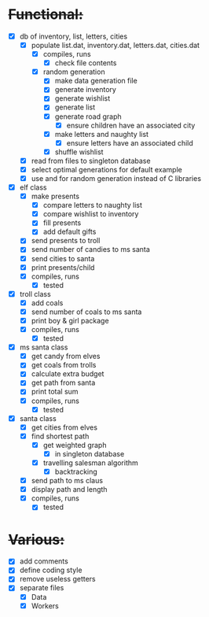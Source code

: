 # ~~Functional:~~
- [x] db of inventory, list, letters, cities
    - [x] populate list.dat, inventory.dat, letters.dat, cities.dat
        - [x] compiles, runs
            - [x] check file contents
        - [x] random generation
            - [x] make data generation file
            - [x] generate inventory
            - [x] generate wishlist
            - [x] generate list
            - [x] generate road graph
                - [x] ensure children have an associated city
            - [x] make letters and naughty list
                - [x] ensure letters have an associated child
            - [x] shuffle wishlist
    - [x] read from files to singleton database   
    - [x] select optimal generations for default example
    - [x] use <chrono> and <random> for random generation instead of C libraries
- [x] elf class
    - [x] make presents
        - [x] compare letters to naughty list
        - [x] compare wishlist to inventory
        - [x] fill presents
        - [x] add default gifts
    - [x] send presents to troll
    - [x] send number of candies to ms santa
    - [x] send cities to santa
    - [x] print presents/child
    - [x] compiles, runs
        - [x] tested
- [x] troll class
    - [x] add coals
    - [x] send number of coals to ms santa
    - [x] print boy & girl package
    - [x] compiles, runs
        - [x] tested
- [x] ms santa class
    - [x] get candy from elves
    - [x] get coals from trolls
    - [x] calculate extra budget
    - [x] get path from santa
    - [x] print total sum
    - [x] compiles, runs
        - [x] tested
- [x] santa class
    - [x] get cities from elves
    - [x] find shortest path
        - [x] get weighted graph
            - [x] in singleton database
        - [x] travelling salesman algorithm
            - [x] backtracking
    - [x] send path to ms claus
    - [x] display path and length
    - [x] compiles, runs
        - [x] tested

# ~~Various:~~
- [x] add comments
- [x] define coding style
- [x] remove useless getters
- [x] separate files
    - [x] Data
    - [x] Workers
